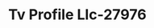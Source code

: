 ---
f_zip-code: 70538
f_state-code: LA
title: Tv Profile Llc-27976
f_phone: 337-828-5118
f_city-only: Franklin
f_address: 212 Sterling Rd Ste 5A Franklin
f_location-unique-id: '27976'
slug: tv-profile-llc-27976
updated-on: '2024-05-30T13:46:58.046Z'
created-on: '2024-05-30T13:36:59.803Z'
published-on: '2024-05-30T13:54:32.469Z'
f_city-state: cms/city/franklin-la.md
f_company: cms/company/tv-profile-llc.md
f_state: cms/state/louisiana.md
layout: '[payday-loan].html'
tags: payday-loan
---